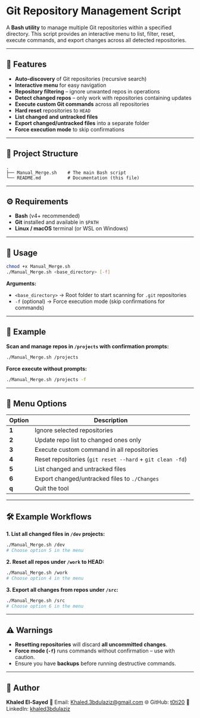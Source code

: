 # Git Repository Management Script

A **Bash utility** to manage multiple Git repositories within a specified directory.
This script provides an interactive menu to list, filter, reset, execute commands, and export changes across all detected repositories.

---

## 📌 Features

* **Auto-discovery** of Git repositories (recursive search)
* **Interactive menu** for easy navigation
* **Repository filtering** – ignore unwanted repos in operations
* **Detect changed repos** – only work with repositories containing updates
* **Execute custom Git commands** across all repositories
* **Hard reset** repositories to `HEAD`
* **List changed and untracked files**
* **Export changed/untracked files** into a separate folder
* **Force execution mode** to skip confirmations

---

## 📂 Project Structure

```
.
├── Manual_Merge.sh    # The main Bash script
└── README.md          # Documentation (this file)
```

---

## ⚙️ Requirements

* **Bash** (v4+ recommended)
* **Git** installed and available in `$PATH`
* **Linux / macOS** terminal (or WSL on Windows)

---

## 🚀 Usage

```bash
chmod +x Manual_Merge.sh
./Manual_Merge.sh <base_directory> [-f]
```

**Arguments:**

* `<base_directory>` → Root folder to start scanning for `.git` repositories
* `-f` (optional) → Force execution mode (skip confirmations for commands)

---

## 📖 Example

**Scan and manage repos in `/projects` with confirmation prompts:**

```bash
./Manual_Merge.sh /projects
```

**Force execute without prompts:**

```bash
./Manual_Merge.sh /projects -f
```

---

## 📜 Menu Options

| Option | Description                                               |
| ------ | --------------------------------------------------------- |
| **1**  | Ignore selected repositories                              |
| **2**  | Update repo list to changed ones only                     |
| **3**  | Execute custom command in all repositories                |
| **4**  | Reset repositories (`git reset --hard` + `git clean -fd`) |
| **5**  | List changed and untracked files                          |
| **6**  | Export changed/untracked files to `./Changes`             |
| **q**  | Quit the tool                                             |

---

## 🛠 Example Workflows

**1. List all changed files in `/dev` projects:**

```bash
./Manual_Merge.sh /dev
# Choose option 5 in the menu
```

**2. Reset all repos under `/work` to HEAD:**

```bash
./Manual_Merge.sh /work
# Choose option 4 in the menu
```

**3. Export all changes from repos under `/src`:**

```bash
./Manual_Merge.sh /src
# Choose option 6 in the menu
```

---

## ⚠️ Warnings

* **Resetting repositories** will discard **all uncommitted changes**.
* **Force mode (`-f`)** runs commands without confirmation – use with caution.
* Ensure you have **backups** before running destructive commands.

---

## 👤 Author

**Khaled El-Sayed**
📧 Email: [Khaled.3bdulaziz@gmail.com](mailto:Khaled.3bdulaziz@gmail.com)
🌐 GitHub: [t0ti20](https://github.com/t0ti20)
💼 LinkedIn: [khaled3bdulaziz](https://www.linkedin.com/in/khaled3bdulaziz/)
